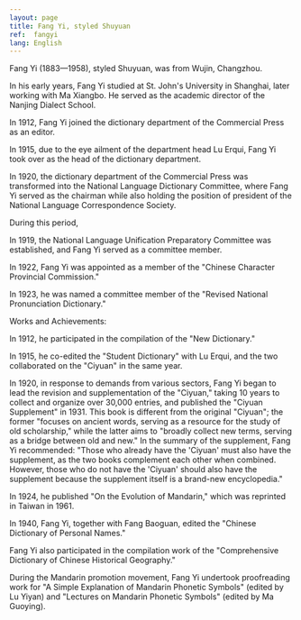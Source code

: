 ```yaml
---
layout: page
title: Fang Yi, styled Shuyuan
ref:  fangyi
lang: English
---
```


Fang Yi (1883—1958), styled Shuyuan, was from Wujin, Changzhou.

In his early years, Fang Yi studied at St. John's University in Shanghai, later working with Ma Xiangbo. He served as the academic director of the Nanjing Dialect School.

In 1912, Fang Yi joined the dictionary department of the Commercial Press as an editor.

In 1915, due to the eye ailment of the department head Lu Erqui, Fang Yi took over as the head of the dictionary department.

In 1920, the dictionary department of the Commercial Press was transformed into the National Language Dictionary Committee, where Fang Yi served as the chairman while also holding the position of president of the National Language Correspondence Society.

During this period,

In 1919, the National Language Unification Preparatory Committee was established, and Fang Yi served as a committee member.

In 1922, Fang Yi was appointed as a member of the "Chinese Character Provincial Commission."

In 1923, he was named a committee member of the "Revised National Pronunciation Dictionary."

Works and Achievements:

In 1912, he participated in the compilation of the "New Dictionary."

In 1915, he co-edited the "Student Dictionary" with Lu Erqui, and the two collaborated on the "Ciyuan" in the same year.

In 1920, in response to demands from various sectors, Fang Yi began to lead the revision and supplementation of the "Ciyuan," taking 10 years to collect and organize over 30,000 entries, and published the "Ciyuan Supplement" in 1931. This book is different from the original "Ciyuan"; the former "focuses on ancient words, serving as a resource for the study of old scholarship," while the latter aims to "broadly collect new terms, serving as a bridge between old and new." In the summary of the supplement, Fang Yi recommended: "Those who already have the 'Ciyuan' must also have the supplement, as the two books complement each other when combined. However, those who do not have the 'Ciyuan' should also have the supplement because the supplement itself is a brand-new encyclopedia."

In 1924, he published "On the Evolution of Mandarin," which was reprinted in Taiwan in 1961.

In 1940, Fang Yi, together with Fang Baoguan, edited the "Chinese Dictionary of Personal Names."

Fang Yi also participated in the compilation work of the "Comprehensive Dictionary of Chinese Historical Geography."

During the Mandarin promotion movement, Fang Yi undertook proofreading work for "A Simple Explanation of Mandarin Phonetic Symbols" (edited by Lu Yiyan) and "Lectures on Mandarin Phonetic Symbols" (edited by Ma Guoying).

